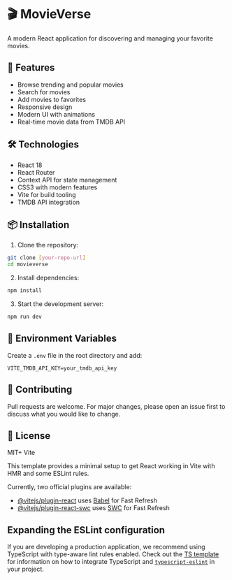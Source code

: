 # 🎬 MovieVerse

A modern React application for discovering and managing your favorite movies.

## 🚀 Features

- Browse trending and popular movies
- Search for movies
- Add movies to favorites
- Responsive design
- Modern UI with animations
- Real-time movie data from TMDB API

## 🛠️ Technologies

- React 18
- React Router
- Context API for state management
- CSS3 with modern features
- Vite for build tooling
- TMDB API integration

## 📦 Installation

1. Clone the repository:
```bash
git clone [your-repo-url]
cd movieverse
```

2. Install dependencies:
```bash
npm install
```

3. Start the development server:
```bash
npm run dev
```

## 🔑 Environment Variables

Create a `.env` file in the root directory and add:
```
VITE_TMDB_API_KEY=your_tmdb_api_key
```

## 🤝 Contributing

Pull requests are welcome. For major changes, please open an issue first to discuss what you would like to change.

## 📝 License

MIT+ Vite

This template provides a minimal setup to get React working in Vite with HMR and some ESLint rules.

Currently, two official plugins are available:

- [@vitejs/plugin-react](https://github.com/vitejs/vite-plugin-react/blob/main/packages/plugin-react) uses [Babel](https://babeljs.io/) for Fast Refresh
- [@vitejs/plugin-react-swc](https://github.com/vitejs/vite-plugin-react/blob/main/packages/plugin-react-swc) uses [SWC](https://swc.rs/) for Fast Refresh

## Expanding the ESLint configuration

If you are developing a production application, we recommend using TypeScript with type-aware lint rules enabled. Check out the [TS template](https://github.com/vitejs/vite/tree/main/packages/create-vite/template-react-ts) for information on how to integrate TypeScript and [`typescript-eslint`](https://typescript-eslint.io) in your project.

